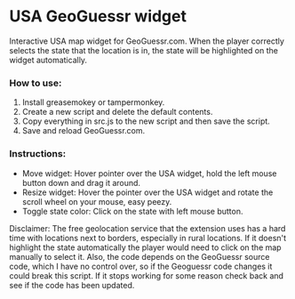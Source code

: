 # USA GeoGuessr widget
Interactive USA map widget for GeoGuessr.com. When the player correctly selects the state that the location is in, the state will be highlighted on the widget automatically.

### How to use:
1. Install greasemokey or tampermonkey.
2. Create a new script and delete the default contents.
3. Copy everything in src.js to the new script and then save the script.
4. Save and reload GeoGuessr.com.

### Instructions:

* Move widget: Hover pointer over the USA widget, hold the left mouse button down and drag it around.
* Resize widget: Hover the pointer over the USA widget and rotate the scroll wheel on your mouse, easy peezy.
* Toggle state color: Click on the state with left mouse button.

Disclaimer: The free geolocation service that the extension uses has a hard time with locations next to borders, especially in rural locations. If it doesn't highlight the state automatically the player would need to click on the map manually to select it. Also, the code depends on the GeoGuessr source code, which I have no control over, so if the Geoguessr code changes it could break this script. If it stops working for some reason check back and see if the code has been updated.
